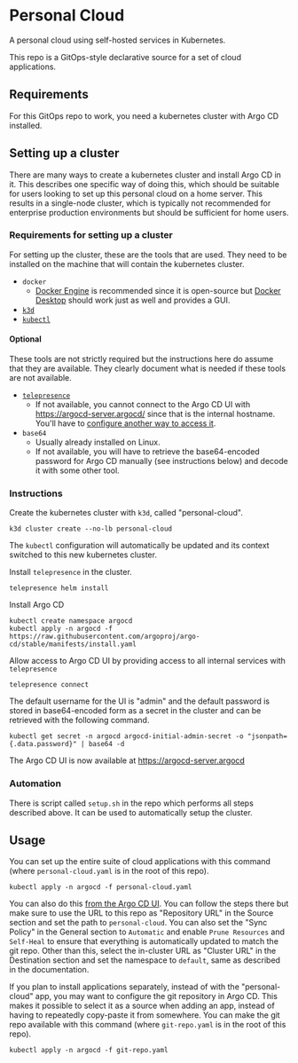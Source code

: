# Personal Cloud

A personal cloud using self-hosted services in Kubernetes.

This repo is a GitOps-style declarative source for a set of cloud applications.

## Requirements
For this GitOps repo to work, you need a kubernetes cluster with Argo CD installed.

## Setting up a cluster
There are many ways to create a kubernetes cluster and install Argo CD in it. This describes one specific way of doing this, which should be suitable for users looking to set up this personal cloud on a home server. This results in a single-node cluster, which is typically not recommended for enterprise production environments but should be sufficient for home users.

### Requirements for setting up a cluster
For setting up the cluster, these are the tools that are used. They need to be installed on the machine that will contain the kubernetes cluster.
- `docker`
    - [Docker Engine](https://docs.docker.com/engine/install/) is recommended since it is open-source but [Docker Desktop](https://docs.docker.com/get-started/get-docker/) should work just as well and provides a GUI.
- [`k3d`](https://k3d.io/stable/#installation)
- [`kubectl`](https://kubernetes.io/docs/tasks/tools/#kubectl)

#### Optional 
These tools are not strictly required but the instructions here do assume that they are available. They clearly document what is needed if these tools are not available.
- [`telepresence`](https://www.telepresence.io/docs/install/client)
    - If not available, you cannot connect to the Argo CD UI with https://argocd-server.argocd/ since that is the internal hostname. You'll have to [configure another way to access it](https://argo-cd.readthedocs.io/en/stable/getting_started/#3-access-the-argo-cd-api-server).
- `base64`
    - Usually already installed on Linux.
    - If not available, you will have to retrieve the base64-encoded password for Argo CD manually (see instructions below) and decode it with some other tool.
### Instructions
Create the kubernetes cluster with `k3d`, called "personal-cloud".
```shell
k3d cluster create --no-lb personal-cloud
```
The `kubectl` configuration will automatically be updated and its context switched to this new kubernetes cluster.

Install `telepresence` in the cluster.
```shell
telepresence helm install
```
Install Argo CD
```shell
kubectl create namespace argocd
kubectl apply -n argocd -f https://raw.githubusercontent.com/argoproj/argo-cd/stable/manifests/install.yaml
```

Allow access to Argo CD UI by providing access to all internal services with `telepresence`
```shell
telepresence connect
```

The default username for the UI is "admin" and the default password is stored in base64-encoded form as a secret in the cluster and can be retrieved with the following command.
```shell
kubectl get secret -n argocd argocd-initial-admin-secret -o "jsonpath={.data.password}" | base64 -d
```

The Argo CD UI is now available at https://argocd-server.argocd

### Automation
There is script called `setup.sh` in the repo which performs all steps described above. It can be used to automatically setup the cluster.

## Usage

You can set up the entire suite of cloud applications with this command (where `personal-cloud.yaml` is in the root of this repo).
```shell
kubectl apply -n argocd -f personal-cloud.yaml
```

You can also do this [from the Argo CD UI](https://argo-cd.readthedocs.io/en/stable/getting_started/#creating-apps-via-ui). You can follow the steps there but make sure to use the URL to this repo as "Repository URL" in the Source section and set the path to `personal-cloud`. You can also set the "Sync Policy" in the General section to `Automatic` and enable `Prune Resources` and `Self-Heal` to ensure that everything is automatically updated to match the git repo. Other than this, select the in-cluster URL as "Cluster URL" in the Destination section and set the namespace to `default`, same as described in the documentation.

If you plan to install applications separately, instead of with the "personal-cloud" app, you may want to configure the git repository in Argo CD. This makes it possible to select it as a source when adding an app, instead of having to repeatedly copy-paste it from somewhere. You can make the git repo available with this command (where `git-repo.yaml` is in the root of this repo).
```shell
kubectl apply -n argocd -f git-repo.yaml
```
